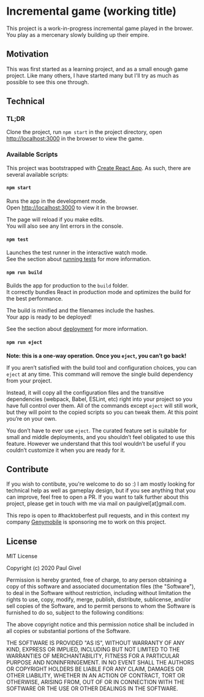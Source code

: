 # Incremental game (working title)

This project is a work-in-progress incremental game played in the brower. You play as a mercenary slowly building up their empire.

## Motivation

This was first started as a learning project, and as a small enough game project. Like many others, I have started many but I'll try as much as possible to see this one through.

## Technical

### TL;DR

Clone the project, run `npm start` in the project directory, open [http://localhost:3000](http://localhost:3000) in the browser to view the game.

### Available Scripts

This project was bootstrapped with [Create React App](https://github.com/facebook/create-react-app). As such, there are several available scripts:

#### `npm start`

Runs the app in the development mode.<br />
Open [http://localhost:3000](http://localhost:3000) to view it in the browser.

The page will reload if you make edits.<br />
You will also see any lint errors in the console.

#### `npm test`

Launches the test runner in the interactive watch mode.<br />
See the section about [running tests](https://facebook.github.io/create-react-app/docs/running-tests) for more information.

#### `npm run build`

Builds the app for production to the `build` folder.<br />
It correctly bundles React in production mode and optimizes the build for the best performance.

The build is minified and the filenames include the hashes.<br />
Your app is ready to be deployed!

See the section about [deployment](https://facebook.github.io/create-react-app/docs/deployment) for more information.

#### `npm run eject`

**Note: this is a one-way operation. Once you `eject`, you can’t go back!**

If you aren’t satisfied with the build tool and configuration choices, you can `eject` at any time. This command will remove the single build dependency from your project.

Instead, it will copy all the configuration files and the transitive dependencies (webpack, Babel, ESLint, etc) right into your project so you have full control over them. All of the commands except `eject` will still work, but they will point to the copied scripts so you can tweak them. At this point you’re on your own.

You don’t have to ever use `eject`. The curated feature set is suitable for small and middle deployments, and you shouldn’t feel obligated to use this feature. However we understand that this tool wouldn’t be useful if you couldn’t customize it when you are ready for it.

## Contribute

If you wish to contibute, you're welcome to do so :) I am mostly looking for technical help as well as gameplay design, but if you see anything that you can improve, feel free to open a PR. If you want to talk further about this project, please get in touch with me via mail on paulgivel[at]gmail.com. 

This repo is open to #hacktoberfest pull requests, and in this context my company [Genymobile](https://www.genymobile.com/) is sponsoring me to work on this project.

## License

MIT License

Copyright (c) 2020 Paul Givel

Permission is hereby granted, free of charge, to any person obtaining a copy
of this software and associated documentation files (the "Software"), to deal
in the Software without restriction, including without limitation the rights
to use, copy, modify, merge, publish, distribute, sublicense, and/or sell
copies of the Software, and to permit persons to whom the Software is
furnished to do so, subject to the following conditions:

The above copyright notice and this permission notice shall be included in all
copies or substantial portions of the Software.

THE SOFTWARE IS PROVIDED "AS IS", WITHOUT WARRANTY OF ANY KIND, EXPRESS OR
IMPLIED, INCLUDING BUT NOT LIMITED TO THE WARRANTIES OF MERCHANTABILITY,
FITNESS FOR A PARTICULAR PURPOSE AND NONINFRINGEMENT. IN NO EVENT SHALL THE
AUTHORS OR COPYRIGHT HOLDERS BE LIABLE FOR ANY CLAIM, DAMAGES OR OTHER
LIABILITY, WHETHER IN AN ACTION OF CONTRACT, TORT OR OTHERWISE, ARISING FROM,
OUT OF OR IN CONNECTION WITH THE SOFTWARE OR THE USE OR OTHER DEALINGS IN THE
SOFTWARE.

